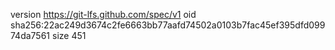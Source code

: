 version https://git-lfs.github.com/spec/v1
oid sha256:22ac249d3674c2fe6663bb77aafd74502a0103b7fac45ef395dfd09974da7561
size 451
